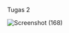 Tugas 2

![Screenshot (168)](https://github.com/user-attachments/assets/3896b245-0f91-4a2d-82a8-9e6832d508b8)
